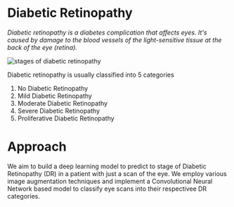 # Diabetic Retinopathy

_Diabetic retinopathy is a diabetes complication that affects eyes. It's caused by damage to the blood vessels of the light-sensitive tissue at the back of the eye (retina)._

![stages of diabetic retinopathy](https://user-images.githubusercontent.com/55043035/135663111-4bbbe5d3-281d-44cc-b05f-529ff38c2fc6.png)

Diabetic retinopathy is usually classified into 5 categories
1. No Diabetic Retinopathy
2. Mild Diabetic Retinopathy
3. Moderate Diabetic Retinopathy
4. Severe Diabetic Retinopathy
5. Proliferative Diabetic Retinopathy

# Approach
We aim to build a deep learning model to predict to stage of Diabetic Retinopathy (DR) in a patient with just a scan of the eye. We employ various image augmentation techniques and implement a Convolutional Neural Network based model to classify eye scans into their respectivee DR categories.
